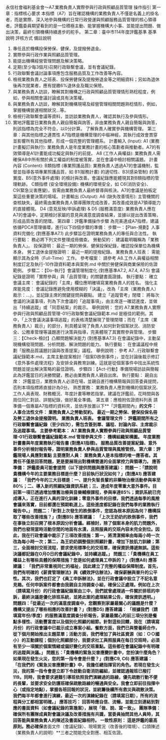 永信社會福利基金會～A7.業務負責人實際參與行政與照顧品質管理 操作指引
第一章：指標核心要求
本指標（A7）旨在確認機構的業務負責人不僅是名義上的掛名者，而是實際、深入地參與機構的日常行政營運與照顧服務品質管理的核心領導者。評鑑委員期望看到的是一位積極主動、能掌握機構大小事、並能提出問題、做出決策，最終引領機構持續進步的舵手。
第二章：臺中市114年度評鑑基準
基準說明
評核方式
備註說明
1. 專任且於機構投保勞保、健保，及提撥勞退金。
2. 實際參與行政作業與照顧品質管理。
3. 能提出機構經營管理問題及解決策略。
4. 定期(至少每3個月)召開行政聯繫會議，並有會議紀錄。
5. 行政聯繫會議討論事項應包含服務品質及工作改善等內容。
1. 檢視業務負責人之班表、投保勞健保及提撥勞退金等之明細資料；另如為退休後再次就業者，應有提繳6%退休金及職災保險。
2. 與業務負責人訪談，瞭解其對機構之行政與照顧品質管理情形熟稔程度，例如，參與相關會議討論或具有決策權。
3. 與業務負責人訪談，瞭解其對機構現場及經營管理相關問題熟稔情形，例如，掌握機構營運相關狀況…等。
4. 檢視行政聯繫會議等資料，並訪談業務負責人，確認其執行及參與情形。
5. 實地評鑑當日業務負責人親自簡報與詢答，非由業務負責人親自簡報與詢答，則該指標為完全不符合，以0分計算。
了解負責人確實參與機構管理。
第三章：與其他指標之連貫性
A7指標是機構管理的中樞神經，其執行成效會貫穿並影響所有其他指標，形成一個完整的管理體系。
計畫輸入 (Input):
A1 (業務計畫擬訂與執行): 業務負責人是年度業務計畫的核心策劃者與推動者。A7的有效領導是A1計畫能成功擬定與執行的前提。
A8 (工作人員權益): 業務負責人需確保A8中所有關於員工權益的制度被落實，並在會議中檢討相關議題。
計畫內容 (Content):
B類指標 (專業照護品質): 業務負責人透過A7的會議機制，監督並指導各項專業照護品質，如 B1(服務計畫) 的適切性、B3(感染管制) 的落實度、B5(意外事件處理) 的檢討與改善。會議紀錄應能體現其對B類指標的管理軌跡。
C類指標 (安全環境設備): 機構的環境安全，如 C6(消防安全)、C9(緊急災害應變)，皆需由業務負責人最終督導與核決。A7的會議是拍板定案這些重要決策的場域。
計畫輸出 (Output):
A6 (缺失改善情形): 主管機關的查核缺失，最終需由業務負責人領導團隊完成改善，其改善成效是A7領導能力的直接體現。
D4 (意見反映/申訴處理) & D5 (服務滿意度): 業務負責人應在A7的會議中，定期檢討家屬的意見與滿意度調查結果，並據以提出改善策略，形成品質改善的閉環。
第四章：評鑑準備操作步驟
為完美達成A7指標，建議依循PDCA管理循環，進行以下四個步驟的準備：
步驟一：【Plan-規劃】人事資料完備化 (對應基準A7.1)
此步驟旨在證明業務負責人的專任與合法性。
執行要點： 務必將下列文件整理成冊備查。
勞動契約： 建議載明職稱為「業務負責人」。
投保證明： 最近一期的勞保、健保投保紀錄，確認投保單位為機構本身。
勞工退休金提撥證明： 最近一期的提撥紀錄。
業務負責人班表： 需能顯示其為全時（Full-Time）工作。
參考檔案： 請參考 A8.工作人員權益相關制度訂定及執行-10作證資料範本與案例.md 中關於勞健保與商業保險的佐證範例。
步驟二：【Do-執行】會議管理制度化 (對應基準A7.2, A7.4, A7.5)
會議紀錄是證明「實際參與」與「品質管理」的關鍵書面證據。
執行要點：
確立會議主席： 會議紀錄的「主席」欄位應明確填寫業務負責人的姓名。
強化主席能見度： 會議記錄應避免使用模糊的「決議」，改為「主席（業務負責人）裁示：...」，並記錄主席的關鍵提問與觀點。
建立「追蹤管考」閉環： 將每次會議的決議事項，列為下次會議的「追蹤事項」，由主席逐一確認進度，並做出「持續追蹤」或「同意結案」的裁示。
舉例說明：您的 A7.業務負責人實際參與行政與照顧品質管理-01行政聯繫會議紀錄範本.md 是極佳的範例。其中，「上次會議決議事項追蹤」的表格清楚展現了管理閉環；而在「主席（業務負責人）裁示」的部分，則具體呈現了負責人如何針對個案狀況、消防安全、公務車管理等議題進行決策與指導，完美體現了其實際參與管理。
步驟三：【Check-檢討】凸顯問題解決能力 (對應基準A7.3)
在會議紀錄中，主動呈現機構發現問題、分析問題、解決問題的能力。
執行要點：在會議議程中規劃「服務品質議題討論與改善提案」議程。
舉例說明：參考 A7...行政聯繫會議紀錄範本.md，主席主動提案檢討「個案D跌倒事件」，並在討論後裁示修訂《意外事件處理流程》及安排全員教育訓練。這就是從個案事件中找出系統性問題並提出解決策略的最佳證明。
步驟四：【Act-行動】準備現場訪談與簡報
此為評鑑當日的決勝關鍵，務必由業務負責人親自出席。
執行要點：
親自出席： 評鑑當日，業務負責人必須在場，並親自進行機構簡報與回答委員提問，否則本項指標將直接計為0分。
熟悉實務： 業務負責人應對機構的個案狀況、工作人員表現、財務概況、年度計畫等瞭若指掌。建議在評鑑前，花時間與各崗位同仁對談、詳閱紀錄，做好萬全準備。
第五章：應檢附佐證資料列表
請準備一個專屬A7指標的資料夾，並依序放置以下**「評鑑期間內」**的文件：
人事合法性文件：
業務負責人之勞動契約。
最近一期之勞保、健保投保名冊及勞工退休金提撥證明。
業務負責人班表。
會議管理文件：
評鑑期間所有之行政聯繫會議紀錄（至少四次），需包含簽到單、議程、討論內容、主席裁示及追蹤事項。
主要參考範本： A7.業務負責人實際參與行政與照顧品質管理-01行政聯繫會議紀錄範本.md
管理參與文件：
機構組織架構圖。
年度業務計畫書與年度業務執行報告書 (對應A1指標)。
服務品質改善提案紀錄、意外事件分析檢討報告等，證明業務負責人參與品質管理與風險管控。
第六章：評鑑現場人員應對重點
主要應對人員：業務負責人是本指標的唯一應答者。其責任不僅是回答問題，更是要展現出對機構營運的全面掌控力與領導力。
應答準備：評鑑委員可能會提問（以下提供問題與應答建議）：
問題一：「請說明貴機構今年的主要業務目標是什麼？目前執行狀況如何？」(對應A1)
應答建議： 「我們今年的三大目標是：一、提升失智長輩的非藥物治療活動參與率至80%；二、導入新的照顧紀錄資訊系統；三、達成年度零重大意外事件。目前第一項已透過增加懷舊治療與音樂輔療課程，參與率達85%；資訊系統已完成導入，正在進行人員的深化訓練；零意外事件的目標，我們透過每季的風險會議來落實，目前都還在預期軌道上。這些進度都記錄在我們每季的業務執行報告中。」
問題二：「針對上次發生的跌倒事件，您認為根本原因為何？機構採取了哪些改善措施？」(對應B5)
應答建議： 「上次王奶奶的跌倒事件，我們在事後立刻召開了根本原因分析會議。經檢討，除了個案本身的肌力問題外，我們也發現當時活動空間的地面有水漬，且照服員的交班內容未完全到位。因此，我在行政會議中裁示了三項改善措施：第一，將清潔頻率由每兩小時一次改為每小時一次；第二，為王奶奶調整個別照顧計畫，增加下肢肌力訓練；第三，全面檢討交班流程，要求使用標準化的交班單，確保資訊傳遞無誤。這些決議都記錄在O月O日的會議紀錄中，並持續追蹤。」
問題三：「貴機構在員工權益上有哪些具體的保障措施？您是如何處理員工申訴的？」(對應A8)
應答建議： 「我們非常重視同仁的福祉，因此建立了完整的權益保障制度。首先，我們有明確的《薪資管理辦法》與《績效評估辦法》，確保薪酬與晉升的公平性。其次，我們也訂定了《員工申訴辦法》，並在行政會議中設立了不記名意見箱。任何申訴案件都會由我親自主持調查小組，確保公正處理。例如在上次（請填寫月份）的行政會議紀錄案由三中，我們就曾處理過一件關於排班的申訴，最終決議是優化排班系統，並將此案的處理結果公告，確保資訊透明。」
問題四：「從最近一次的滿意度調查中，您觀察到家屬最關心的議題是什麼？機構又提出了哪些相應的改善計畫？」(對應D5)
應答建議： 「根據我們（請填寫年份/季度）的服務滿意度調查分析報告，家屬最關心的前三項分別是餐點多樣性、活動豐富度以及個別化照顧的細節。針對這些回饋，我在（請填寫月份）的行政會議中已裁示成立專案小組。餐飲方面，我們已與營養師合作，從下個月開始推出主題菜單；活動方面，我們增加了與社區資源（如：ＯＯ國小）的互動課程；個別化照顧部分，我要求社工與照服員在每日交班時，必須有至少一項關於個案情緒或偏好變化的交班重點。這些都在會議紀錄中有明確的追蹤與決議。」
問題五：「貴機構的緊急災害應變計畫中，您扮演什麼角色？如果現在發生火災，您的第一指令會是什麼？」(對應C9, C6)
應答建議： 「在我們的《緊急災害應變計畫》中，我擔任總指揮官的角色。若現在發生火災，我的第一指令會是立即下令啟動自衛消防編組，並確認通報班已撥打119。同時，我會要求避難引導班依照我們演練過的路線，優先疏散行動不便的長輩，並要求安全防護班確保疏散路線的暢通與安全。我會立即前往指揮中心（或指定地點），掌握各班回報的狀況，並統籌後續所有救災與疏散決策。我們每半年都會進行演練，最近一次的演練紀錄在（請填寫日期），所有的流程與分工都相當明確。」
應答技巧： 回答時應自信、流暢，並能立刻連結到對應的書面資料（如會議紀錄的第幾案），展現「做、說、寫一致」。
團隊準備：確保所有團隊成員對會議決議及改善措施有共識，當委員抽問其他人員時，其回答能與業務負責人的陳述及書面紀錄相符。
一致性原則：這是評鑑的最高原則。務必確保**書面文件（會議紀錄）、現場實況（改善後的環境）、口頭陳述（業務負責人的說明）**三者之間能完全對應、相互佐證。